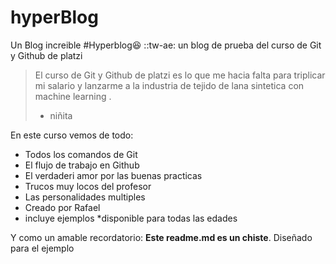 # hyperBlog
Un Blog increible
#Hyperblog:laughing: ::tw-ae:
un blog de prueba del curso de Git y Github de platzi
>El curso de Git y Github de platzi es lo que me hacia falta para triplicar mi salario y lanzarme a la industria de tejido de lana sintetica con machine learning .
>- niñita

En este curso vemos de todo:
* Todos los  comandos de Git
* El flujo de trabajo en Github
* El verdaderi amor por las buenas practicas
* Trucos muy locos del profesor
* Las personalidades multiples 
* Creado por Rafael
* incluye ejemplos
*disponible para todas las edades 

Y como un amable recordatorio: **Este readme.md es un chiste**.  Diseñado para el ejemplo